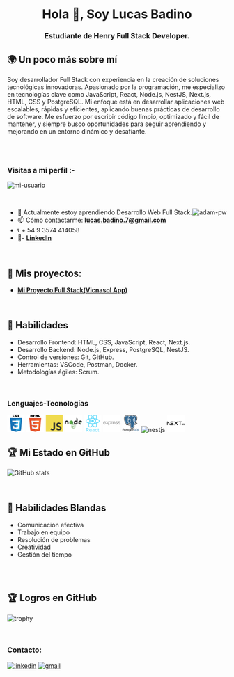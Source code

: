 <h1 align="center">Hola 👋, Soy Lucas Badino</h1>
<h3 align="center">Estudiante de Henry Full Stack Developer.</h3>


## 🌍 Un poco más sobre mí
Soy desarrollador Full Stack con experiencia en la creación de soluciones tecnológicas innovadoras. Apasionado por la programación, me especializo en tecnologías clave como JavaScript, React, Node.js, NestJS, Next.js, HTML, CSS y PostgreSQL. Mi enfoque está en desarrollar aplicaciones web escalables, rápidas y eficientes, aplicando buenas prácticas de desarrollo de software. Me esfuerzo por escribir código limpio, optimizado y fácil de mantener, y siempre busco oportunidades para seguir aprendiendo y mejorando en un entorno dinámico y desafiante.

<br>

<br>

<p align="right"> 
  <h3>Visitas a mi perfil :-</h3> 
  <img src="https://komarev.com/ghpvc/?username=lucasbadino&label=Profile%20views&color=0e75b6&style=flat" alt="mi-usuario" /> 
</p>

<br>

<p><img align="right" src="https://github.com/Adam-pw/Adam-pw/blob/main/animation_500_kxa883sd.gif" alt="adam-pw" /></p>

- 🌱 Actualmente estoy aprendiendo Desarrollo Web Full Stack.
- 📫 Cómo contactarme: **lucas.badino.7@gmail.com**
- 📞 + 54 9 3574 414058
- 🔗- [**LinkedIn**](https://www.linkedin.com/in/lucas-badino-9973ba143)

<br>

## 🚀 Mis proyectos:
- [**Mi Proyecto Full Stack(Vicnasol App)**](https://vicnasol-henry.vercel.app/)


<br>

## 🌟 Habilidades
- Desarrollo Frontend: HTML, CSS, JavaScript, React, Next.js.
- Desarrollo Backend: Node.js, Express, PostgreSQL, NestJS.
- Control de versiones: Git, GitHub.
- Herramientas: VSCode, Postman, Docker.
- Metodologías ágiles: Scrum.

<br>
<h3 align="left">Lenguajes-Tecnologías</h3>
<p align="left">
  <img src="https://raw.githubusercontent.com/devicons/devicon/master/icons/css3/css3-original-wordmark.svg" alt="css3" width="40" height="40" />
  <img src="https://raw.githubusercontent.com/devicons/devicon/master/icons/html5/html5-original-wordmark.svg" alt="html5" width="40" height="40" />
  <img src="https://raw.githubusercontent.com/devicons/devicon/master/icons/javascript/javascript-original.svg" alt="javascript" width="40" height="40" />
  <img src="https://raw.githubusercontent.com/devicons/devicon/master/icons/nodejs/nodejs-original-wordmark.svg" alt="nodejs" width="40" height="40" />
  <img src="https://raw.githubusercontent.com/devicons/devicon/master/icons/react/react-original-wordmark.svg" alt="react" width="40" height="40" />
  <img src="https://raw.githubusercontent.com/devicons/devicon/master/icons/express/express-original-wordmark.svg" alt="express" width="40" height="40" />
  <img src="https://raw.githubusercontent.com/devicons/devicon/master/icons/postgresql/postgresql-original-wordmark.svg" alt="postgresql" width="40" height="40" />
  <img src="https://www.aalpha.net/wp-content/uploads/2023/05/nest-js-logo.png" alt="nestjs" width="40" height="40" />
  <img src="https://raw.githubusercontent.com/devicons/devicon/master/icons/nextjs/nextjs-original-wordmark.svg" alt="nextjs" width="40" height="40" />
</p>


## 🏆 Mi Estado en GitHub
![GitHub stats](https://github-readme-stats.vercel.app/api?username=lucasbadino&show_icons=true&theme=radical)

<br>

## 🤝 Habilidades Blandas
- Comunicación efectiva
- Trabajo en equipo
- Resolución de problemas
- Creatividad
- Gestión del tiempo

<br>

<br>

## 🏆 Logros en GitHub
![trophy](https://github-profile-trophy.vercel.app/?username=lucasbadino&row=1&column=3&theme=darkhub)

<br>


<h3 align="left">Contacto:</h3>
<p align="left">
  <a href="https://www.linkedin.com/in/lucas-badino-9973ba143/" target="blank"><img align="center" src="https://raw.githubusercontent.com/rahuldkjain/github-profile-readme-generator/master/src/images/icons/Social/linked-in-alt.svg" alt="linkedin" height="30" width="40" /></a>
  <a href="mailto:lucas.badino.7@gmail.com" target="blank">
    <img align="center" src="https://encrypted-tbn0.gstatic.com/images?q=tbn:ANd9GcRzt-DuvGbfrUQxMPLWYdKgLjxl_bTMX76sxQ&s" alt="gmail" height="30" width="40" />
  </a>
</p>

<br>
